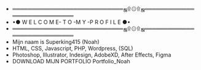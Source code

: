 
- ═════════════════════════════ஜ۩۞۩ஜ═════════════════════════════
- •● W E L C O M E- T O -M Y -P R O F I L E ●•
- ═════════════════════════════ஜ۩۞۩ஜ═════════════════════════════
- Mijn naam is Superking415 (Noah)
- HTML, CSS, Javascript, PHP, Wordpress, (SQL)
- Photoshop, Illustrator, Indesign, AdobeXD, After Effects, Figma
- DOWNLOAD MIJN PORTFOLIO Portfolio_Noah

  

<!---
Superking415/Superking415 is a ✨ special ✨ repository because its `README.md` (this file) appears on your GitHub profile.
You can click the Preview link to take a look at your changes.
--->

